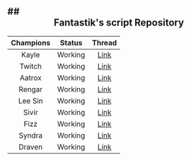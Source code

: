 ##<div align="center">Fantastik's script Repository
------------------

| Champions  | Status | Thread |
| :----------: | :------: | :----: |
| Kayle      | Working   | [Link](http://forum.botoflegends.com/topic/95165-) |
| Twitch     | Working   | [Link](http://forum.botoflegends.com/topic/70622-) |
| Aatrox     | Working   | [Link](http://forum.botoflegends.com/topic/61866-) |
| Rengar     | Working   | [Link](http://forum.botoflegends.com/topic/52639-) |
| Lee Sin    | Working   | [Link](http://botoflegends.com/forum/topic/35466-) |
| Sivir      | Working   | [Link](http://botoflegends.com/forum/topic/25016-) |
| Fizz       | Working   | [Link](http://botoflegends.com/forum/topic/40971-) |
| Syndra     | Working   | [Link](http://botoflegends.com/forum/topic/42561-) |
| Draven     | Working   | [Link](http://forum.botoflegends.com/topic/46091-) |
</div>
